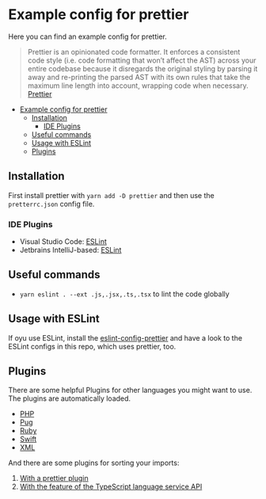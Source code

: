 # Example config for prettier

Here you can find an example config for prettier.

> Prettier is an opinionated code formatter. It enforces a consistent code style (i.e. code formatting that won’t affect the AST) across your entire codebase because it disregards the original styling by parsing it away and re-printing the parsed AST with its own rules that take the maximum line length into account, wrapping code when necessary. [Prettier](https://prettier.io/)

- [Example config for prettier](#example-config-for-prettier)
  - [Installation](#installation)
    - [IDE Plugins](#ide-plugins)
  - [Useful commands](#useful-commands)
  - [Usage with ESLint](#usage-with-eslint)
  - [Plugins](#plugins)

## Installation

First install prettier with `yarn add -D prettier` and then use the `pretterrc.json` config file.

### IDE Plugins

- Visual Studio Code: [ESLint](https://marketplace.visualstudio.com/items?itemName=dbaeumer.vscode-eslint)
- Jetbrains IntelliJ-based: [ESLint](https://plugins.jetbrains.com/plugin/7494-eslint)

## Useful commands

- `yarn eslint . --ext .js,.jsx,.ts,.tsx` to lint the code globally

## Usage with ESLint

If oyu use ESLint, install the [eslint-config-prettier](https://github.com/prettier/eslint-config-prettier#installation) and have a look to the ESLint configs in this repo, which uses prettier, too.

## Plugins

There are some helpful Plugins for other languages you might want to use. The plugins are automatically loaded.

- [PHP](https://github.com/prettier/plugin-php)
- [Pug](https://github.com/prettier/plugin-pug)
- [Ruby](https://github.com/prettier/plugin-ruby)
- [Swift](https://github.com/prettier/plugin-swift)
- [XML](https://github.com/prettier/plugin-xml)

And there are some plugins for sorting your imports:

1. [With a prettier plugin](https://www.npmjs.com/package/@trivago/prettier-plugin-sort-imports)
2. [With the feature of the TypeScript language service API](https://www.npmjs.com/package/prettier-plugin-organize-imports)
